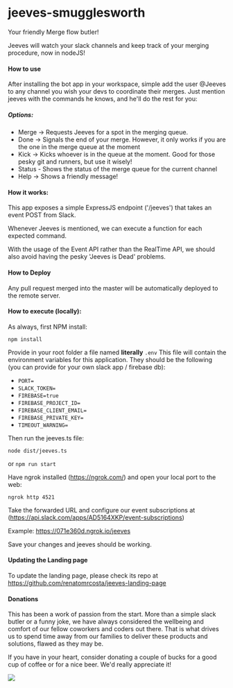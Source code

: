 # jeeves-smugglesworth
Your friendly Merge flow butler!

Jeeves will watch your slack channels and keep track of your merging procedure, now in nodeJS!

#### How to use
After installing the bot app in your workspace, simple add the user @Jeeves to any channel you wish your devs to coordinate their merges. Just mention jeeves with the commands he knows, and he'll do the rest for you:

##### Options:
- Merge -> Requests Jeeves for a spot in the merging queue.
- Done -> Signals the end of your merge. However, it only works if you are the one in the merge queue at the moment
- Kick -> Kicks whoever is in the queue at the moment. Good for those pesky git and runners, but use it wisely!
- Status - Shows the status of the merge queue for the current channel
- Help -> Shows a friendly message!

#### How it works:
This app exposes a simple ExpressJS endpoint ('/jeeves') that takes an event POST from Slack.

Whenever Jeeves is mentioned, we can execute a function for each expected command.

With the usage of the Event API rather than the RealTime API, we should also avoid having the pesky 'Jeeves is Dead' problems.

#### How to Deploy

Any pull request merged into the master will be automatically deployed to the remote server.

#### How to execute (locally):

As always, first NPM install:

`npm install`

Provide in your root folder a file named **literally** `.env`
This file will contain the environment variables for this application. They should be the following (you can provide for your own slack app / firebase db):

- `PORT=`
- `SLACK_TOKEN=`
- `FIREBASE=true`
- `FIREBASE_PROJECT_ID=`
- `FIREBASE_CLIENT_EMAIL=`
- `FIREBASE_PRIVATE_KEY=`
- `TIMEOUT_WARNING=`

Then run the jeeves.ts file:

`node dist/jeeves.ts`

or
`npm run start`

Have ngrok installed (https://ngrok.com/) and open your local port to the web:

`ngrok http 4521`

Take the forwarded URL and configure our event subscriptions at (https://api.slack.com/apps/AD5164XKP/event-subscriptions)

Example: https://071e360d.ngrok.io/jeeves

Save your changes and jeeves should be working.

#### Updating the Landing page
To update the landing page, please check its repo at https://github.com/renatomrcosta/jeeves-landing-page

#### Donations

This has been a work of passion from the start. More than a simple slack butler or a funny joke, we have always considered the wellbeing and comfort of our fellow coworkers and coders out there. That is what drives us to spend time away from our families to deliver these products and solutions, flawed as they may be.

If you have in your heart, consider donating a couple of bucks for a good cup of coffee or for a nice beer. We'd really appreciate it!

[![](https://www.paypalobjects.com/en_US/BE/i/btn/btn_donateCC_LG.gif)](https://www.paypal.com/cgi-bin/webscr?cmd=_s-xclick&hosted_button_id=22GZLFDR7W832)
